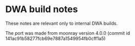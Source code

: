 # DWA build notes
These notes are relevant only to internal DWA builds.

The port was made from moonray version 4.0.0 (commit id 141ac91b58277fcb69e7887a1549954fb0cff1a5)

